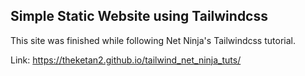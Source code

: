 ## Simple Static Website using Tailwindcss

This site was finished while following Net Ninja's Tailwindcss tutorial.

Link: https://theketan2.github.io/tailwind_net_ninja_tuts/
